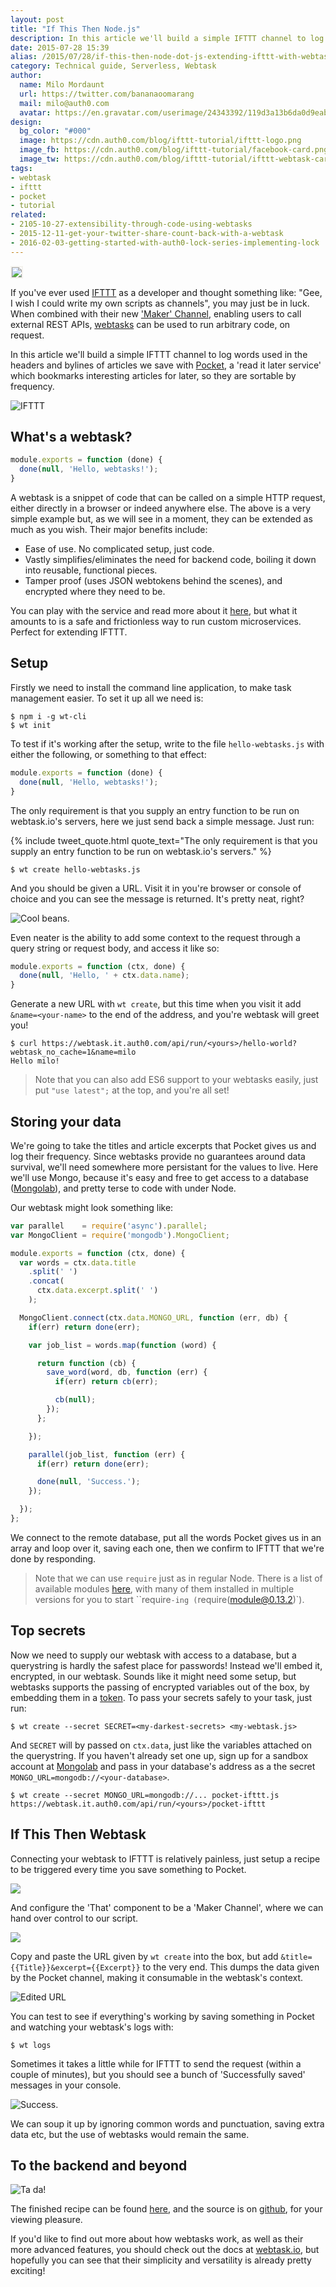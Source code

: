 ```yaml
---
layout: post
title: "If This Then Node.js"
description: In this article we'll build a simple IFTTT channel to log words used in the headers and bylines of articles we save with Pocket.
date: 2015-07-28 15:39
alias: /2015/07/28/if-this-then-node-dot-js-extending-ifttt-with-webtask-dot-io/
category: Technical guide, Serverless, Webtask
author:
  name: Milo Mordaunt
  url: https://twitter.com/bananaoomarang
  mail: milo@auth0.com
  avatar: https://en.gravatar.com/userimage/24343392/119d3a13b6da0d9eabbcde831f163c4b.jpeg
design:
  bg_color: "#000"
  image: https://cdn.auth0.com/blog/ifttt-tutorial/ifttt-logo.png
  image_fb: https://cdn.auth0.com/blog/ifttt-tutorial/facebook-card.png
  image_tw: https://cdn.auth0.com/blog/ifttt-tutorial/ifttt-webtask-card-1.0.png
tags:
- webtask
- ifttt
- pocket
- tutorial
related:
- 2105-10-27-extensibility-through-code-using-webtasks
- 2015-12-11-get-your-twitter-share-count-back-with-a-webtask
- 2016-02-03-getting-started-with-auth0-lock-series-implementing-lock
---
```


<img src="https://cdn.auth0.com/blog/ifttt-tutorial/ifttt-webtask-card.png" style="border: 2px solid #f4f2ed" />

If you've ever used [IFTTT](https://ifttt.com) as a developer and thought something like: "Gee, I wish I could write my own scripts as channels", you may just be in luck. When combined with their new ['Maker' Channel](https://ifttt.com/channels/maker), enabling users to call external REST APIs, [webtasks](https://webtask.io) can be used to run arbitrary code, on request.

In this article we'll build a simple IFTTT channel to log words used in the headers and bylines of articles we save with [Pocket](https://getpocket.com/), a 'read it later service' which bookmarks interesting articles for later, so they are sortable by frequency.

![IFTTT](https://docs.google.com/drawings/d/17bLUFY_iGN6T7V_szV4w6qv286PGHyT4wIwISQGRuw8/pub?w=818&h=210)

## What's a webtask?

```js
module.exports = function (done) {
  done(null, 'Hello, webtasks!');
}
```

A webtask is a snippet of code that can be called on a simple HTTP request, either directly in a browser or indeed anywhere else. The above is a very simple example but, as we will see in a moment, they can be extended as much as you wish. Their major benefits include:

+ Ease of use. No complicated setup, just code.
+ Vastly simplifies/eliminates the need for backend code, boiling it down into reusable, functional pieces.
+ Tamper proof (uses JSON webtokens behind the scenes), and encrypted where they need to be.

You can play with the service and read more about it [here](https://webtask.io/), but what it amounts to is a safe and frictionless way to run custom microservices. Perfect for extending IFTTT.

## Setup

Firstly we need to install the command line application, to make task management easier. To set it up all we need is:

```
$ npm i -g wt-cli
$ wt init
```

To test if it's working after the setup, write to the file `hello-webtasks.js` with either the following, or something to that effect:

```js
module.exports = function (done) {
  done(null, 'Hello, webtasks!');
}
```

The only requirement is that you supply an entry function to be run on webtask.io's servers, here we just send back a simple message. Just run:

{% include tweet_quote.html quote_text="The only requirement is that you supply an entry function to be run on webtask.io's servers." %}

`$ wt create hello-webtasks.js`

And you should be given a URL. Visit it in you're browser or console of choice and you can see the message is returned. It's pretty neat, right?

![Cool beans.](https://cdn.auth0.com/blog/ifttt-tutorial/hello-webtasks-directors-cut-1.0.gif "Hello There!")

Even neater is the ability to add some context to the request through a query string or request body, and access it like so:

```js
module.exports = function (ctx, done) {
  done(null, 'Hello, ' + ctx.data.name);
}
```

Generate a new URL with `wt create`, but this time when you visit it add `&name=<your-name>` to the end of the address, and you're webtask will greet you!

```
$ curl https://webtask.it.auth0.com/api/run/<yours>/hello-world?webtask_no_cache=1&name=milo
Hello milo!
```

>Note that you can also add ES6 support to your webtasks easily, just put `"use latest";` at the top, and you're all set!

## Storing your data

We're going to take the titles and article excerpts that Pocket gives us and log their frequency. Since webtasks provide no guarantees around data survival, we'll need somewhere more persistant for the values to live. Here we'll use Mongo, because it's easy and free to get access to a database ([Mongolab](https://mongolab.com/plans/pricing/)), and pretty terse to code with under Node.

Our webtask might look something like:

```js
var parallel    = require('async').parallel;
var MongoClient = require('mongodb').MongoClient;

module.exports = function (ctx, done) {
  var words = ctx.data.title
    .split(' ')
    .concat(
      ctx.data.excerpt.split(' ')
    );

  MongoClient.connect(ctx.data.MONGO_URL, function (err, db) {
    if(err) return done(err);

    var job_list = words.map(function (word) {

      return function (cb) {
        save_word(word, db, function (err) {
          if(err) return cb(err);

          cb(null);
        });
      };

    });

    parallel(job_list, function (err) {
      if(err) return done(err);

      done(null, 'Success.');
    });

  });
};
```

We connect to the remote database, put all the words Pocket gives us in an array and loop over it, saving each one, then we confirm to IFTTT that we're done by responding.

>Note that we can use `require` just as in regular Node. There is a list of available modules [here](https://tehsis.github.io/webtaskio-canirequire/), with many of them installed in multiple versions for you to start ``require`-ing (`require(module@0.13.2)`).

## Top secrets

Now we need to supply our webtask with access to a database, but a querystring is hardly the safest place for passwords! Instead we'll embed it, encrypted, in our webtask. Sounds like it might need some setup, but webtasks supports the passing of encrypted variables out of the box, by embedding them in a [token](https://webtask.io/docs/token). To pass your secrets safely to your task, just run:

```
$ wt create --secret SECRET=<my-darkest-secrets> <my-webtask.js>
```

And `SECRET` will by passed on `ctx.data`, just like the variables attached on the querystring. If you haven't already set one up, sign up for a sandbox account at [Mongolab](http://mongolab.com) and pass in your database's address as a the secret `MONGO_URL=mongodb://<your-database>`.

```
$ wt create --secret MONGO_URL=mongodb://... pocket-ifttt.js
https://webtask.it.auth0.com/api/run/<yours>/pocket-ifttt
```

## If This Then Webtask

Connecting your webtask to IFTTT is relatively painless, just setup a recipe to be triggered every time you save something to Pocket.

![](https://cdn.auth0.com/blog/ifttt-tutorial/ifttt-step1-1.0.png)

And configure the 'That' component to be a 'Maker Channel', where we can hand over control to our script.

![](https://cdn.auth0.com/blog/ifttt-tutorial/ifttt-step2-1.0.png)

Copy and paste the URL given by `wt create` into the box, but add `&title={{Title}}&excerpt={{Excerpt}}` to the very end. This dumps the data given by the Pocket channel, making it consumable in the webtask's context.

![Edited URL](https://cdn.auth0.com/blog/ifttt-tutorial/ifttt-maker-1.0.png "Edited URL")


You can test to see if everything's working by saving something in Pocket and watching your webtask's logs with:

`$ wt logs`

Sometimes it takes a little while for IFTTT to send the request (within a couple of minutes), but you should see a bunch of 'Successfully saved' messages in your console.

![Success.](https://cdn.auth0.com/blog/ifttt-tutorial/logging-1.0.0.jpg "Nice logging skills.")

We can soup it up by ignoring common words and punctuation, saving extra data etc, but the use of webtasks would remain the same.

## To the backend and beyond

![Ta da!](https://cdn.auth0.com/blog/ifttt-tutorial/mongo-read.jpg "Ta da!")

The finished recipe can be found [here](https://ifttt.com/recipes/304471-record-most-read-words-to-mongodb), and the source is on [github](https://github.com/bananaoomarang/webtask-ifttt-tutorial), for your viewing pleasure.

If you'd like to find out more about how webtasks work, as well as their more advanced features, you should check out the docs at [webtask.io](https://webtask.io), but hopefully you can see that their simplicity and versatility is already pretty exciting!

